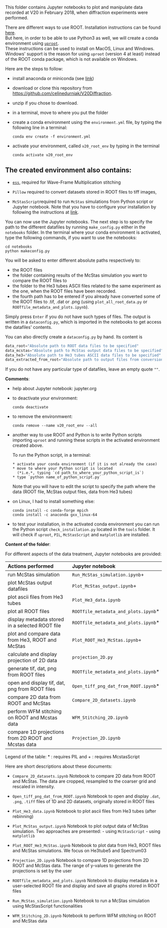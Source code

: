 This folder contains Jupyter notebooks to plot and manipulate
data recorded at V20 in February 2018, when diffraction experiments were performed.

There are different ways to use ROOT. Installation instructions can be found 
[here](https://root.cern.ch/root/html534/guides/users-guide/InstallandBuild.html#installing-precompiled-binaries).  
But here, in order to be able to use Python3 as well, we will create a conda environment using
[`uproot`](https://github.com/scikit-hep/uproot#compressed-objects-in-root-files).  
These instructions can be used to install on MacOS, Linux and Windows. Windows' support is the
reason for using `uproot` (version 4 at least) instead of the ROOT conda package, 
which is not available on Windows.

Here are the steps to follow:

- install anaconda or miniconda (see
  [link](https://docs.conda.io/projects/conda/en/latest/user-guide/install/download.html))

- download or clone this repository from https://github.com/celinedurniak/V20Diffraction.

- unzip if you chose to download.

- in a terminal, move to where you put the folder

- create a conda environment using the `environment.yml` file, by typing the following line in a
  terminal:
    ```
    conda env create -f environment.yml
    ```

- activate your environment, called `v20_root_env` by typing in the terminal
    ```
    conda activate v20_root_env
    ```

The created environment also contains:
-
   - [`ess`](https://scipp.github.io/ess/), required for Wave-Frame Multiplication
    stitching

   - `Pillow` required to convert datasets stored in ROOT files to tiff images,

   - `McStasScript`required to run `McStas` simulations from Python script or Jupyter notebook. Note
    that you have to configure your installation by following the instructions at
    [link](https://github.com/PaNOSC-ViNYL/McStasScript).


You can now use the Jupyter notebooks. The next step is to specify the path
to the different datafiles by running `make_config.py` either in the `notebooks` folder. In the terminal where your conda environment is activated, type the following
commands, if you want to use the notebooks:

   ```
   cd notebooks
   python makeconfig.py
   ```
You will be asked to enter different absolute paths respectively to:
- the ROOT files
- the folder containing results of the McStas simulation you want to compare the ROOT files to
- the folder to the He3 tubes ASCII files related to the same experiment as the one, when the ROOT
  files have been recorded.
- the fourth path has to be entered if you already have converted some of the ROOT files to .tif,
  .dat or .png (using `plot_all_root_data.py` or `ROOTfile_metadata_and_plots.ipynb`).

Simply press `Enter` if you do not have such types of files. The output is written in a
`dataconfig.py`, which is imported in the notebooks to get access the datafiles' contents.

You can also directly create a `dataconfig.py` by hand. Its content is  

```python
data_root="Absolute path to ROOT data files to be specified"
data_mcstas="Absolute path to McStas output data files to be specified"
data_he3="Absolute path to He3 tubes ASCII data files to be specified"
data_extracted_from_root="Absolute path to output files from conversion of ROOT files to be specified"
```
If you do not have any particular type of datafiles, leave an empty quote `""`.

**Comments**:  

- help about Jupyter notebook: jupyter.org

- to deactivate your environment:
    ```
    conda deactivate
    ```
- to remove the environmwent:
    ```
    conda remove --name v20_root_env --all
    ```

- another way to use ROOT and Python is to write Python scripts importing `uproot` and running these
  scripts in the activated environment created above.

  To run the Python script, in a terminal:

      * activate your conda environment (if it is not already the case)
      * move to where your Python script is located
        (*i.e.*, typing `cd path_to_where_your_python_script_is`)
      * type `python name_of_python_script.py`

   Note that you will have to edit the script to specify the path where the data (ROOT file,
   McStas output files, data from He3 tubes)

- on Linux, I had to install something else:
    ```
    conda install -c conda-forge mpich
    conda install -c anaconda gxx_linux-64
    ```

- to test your installation, in the activated conda environment you can run the Python script
  `check_installation.py` located in the `tools` folder. It will check if `uproot`, `PIL`,
  `McStasScript` and `matplotlib` are installed.


**Content of the folder**:

For different aspects of the data treatment, Jupyter notebooks are provided:

| Actions performed                                   | Jupyter notebook                     |
|:----------------------------------------------------|:-------------------------------------|
| run McStas simulation                               | `Run_McStas_simulation.ipynb`+       |
| plot McStas output datafiles                        | `Plot_McStas_output.ipynb`+          |
| plot ascii files from He3 tubes                     | `Plot_He3_data.ipynb`                |
| plot all ROOT files                                 | `ROOTfile_metadata_and_plots.ipynb`* |
| display metadata stored in a selected ROOT file     | `ROOTfile_metadata_and_plots.ipynb`* |
| plot and compare data from He3, ROOT and McStas     | `Plot_ROOT_He3_McStas.ipynb`+        |
| calculate and display projection of 2D data         | `projection_2D.py`                   |
| generate tif, dat, png from ROOT files              | `ROOTfile_metadata_and_plots.ipynb`* |
| open and display tif, dat, png from ROOT files      | `Open_tiff_png_dat_from_ROOT.ipynb`* |
| compare 2D data from ROOT and McStas                | `Compare_2D_datasets.ipynb`          |
| perform WFM stitching on ROOT and Mcstas data       | `WFM_Stitching_2D.ipynb`             |
| compare 1D projections from 2D ROOT and Mcstas data | `Projection_2D.ipynb`                |


Legend of the table: * : requires PIL and + : requires McstasScript  

Here are short descriptions about these documents:

- `Compare_2D_datasets.ipynb`
   Notebook to compare 2D data from ROOT and McStas. The data are cropped, resampled to the coarser
   grid and rescaled in intensity.

- `Open_tiff_png_dat_from_ROOT.ipynb`
   Notebook to open and display `.dat`, `.png`, `.tiff` files of 1D and 2D datasets, originally
   stored in ROOT files

- `Plot_He3_data.ipynb`
   Notebook to plot ascii files from He3 tubes (after rebinning)

- `Plot_McStas_output.ipynb`
   Notebook to plot output data of McStas simulation. Two approaches are presented:
       - using `McStasScript`
       - using `matplotlib`

- `Plot_ROOT_He3_McStas.ipynb`
   Notebook to plot data from He3, ROOT files and McStas simulations.
   We focus on He3tube5 and Spectrum03

- `Projection_2D.ipynb`
   Notebook to compare 1D projections from 2D ROOT and McStas data. The range of y-values to
   generate the projections is set by the user

- `ROOTfile_metadata_and_plots.ipynb`
   Notebook to display metadata in a user-selected ROOT file and display and save all graphs stored
    in ROOT files

- `Run_McStas_simulation.ipynb`
   Notebook to run a McStas simulation using McStasScript functionalities

- `WFM_Stitching_2D.ipynb`
   Notebook to perform WFM stitching on ROOT and McStas data
